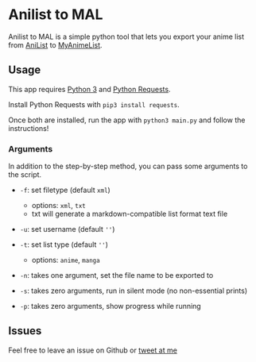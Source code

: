 # Anilist to MAL
Anilist to MAL is a simple python tool that lets you export your anime list from [AniList](https://anilist.co) to [MyAnimeList](https://myanimelist.net).

## Usage
This app requires [Python 3](https://www.python.org/downloads/) and [Python Requests](http://docs.python-requests.org/en/master/).

Install Python Requests with `pip3 install requests`.

Once both are installed, run the app with `python3 main.py` and follow the instructions!

### Arguments
In addition to the step-by-step method, you can pass some arguments to the script.

- `-f`: set filetype (default `xml`)
  - options: `xml`, `txt`
  - txt will generate a markdown-compatible list format text file
- `-u`: set username (default `''`)
- `-t`: set list type (default `''`)
  - options: `anime`, `manga`
- `-n`: takes one argument, set the file name to be exported to

- `-s`: takes zero arguments, run in silent mode (no non-essential prints)
- `-p`: takes zero arguments, show progress while running

## Issues
Feel free to leave an issue on Github or [tweet at me](https://twitter.com/nathanwentworth)